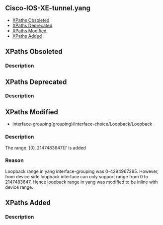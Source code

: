## Cisco-IOS-XE-tunnel.yang


- [XPaths Obsoleted](#xpaths-obsoleted)
- [XPaths Deprecated](#xpaths-deprecated)
- [XPaths Modified](#xpaths-modified)
- [XPaths Added](#xpaths-added)

## XPaths Obsoleted

### Description

## XPaths Deprecated

### Description

## XPaths Modified

- interface-grouping(grouping)/interface-choice/Loopback/Loopback

### Description

The range '[(0, 2147483647)]' is added

### Reason

Loopback range in yang interface-grouping was 0-4294967295. However, from device side loopback interface can only support range from 0 to 2147483647. Hence loopback range in yang was modified to be inline with device range.

## XPaths Added

### Description
